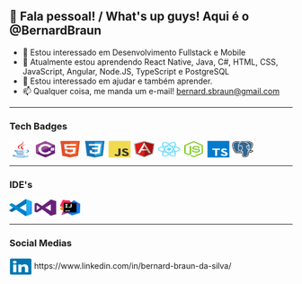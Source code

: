 ## 👋 Fala pessoal! / What's up guys! Aqui é o @BernardBraun

- 👀 Estou interessado em Desenvolvimento Fullstack e Mobile
- 🌱 Atualmente estou aprendendo React Native, Java, C#, HTML, CSS, JavaScript, Angular, Node.JS, TypeScript e PostgreSQL
- 💞️ Estou interessado em ajudar e também aprender.
- 📫 Qualquer coisa, me manda um e-mail! bernard.sbraun@gmail.com

<hr>

### Tech Badges
<div style="display: inline_block">
  <img align="center" height="30" width="40" src="https://raw.githubusercontent.com/devicons/devicon/master/icons/java/java-original.svg">
  <img align="center" height="30" width="40" src="https://raw.githubusercontent.com/devicons/devicon/master/icons/csharp/csharp-original.svg">
  <img align="center" height="30" width="40" src="https://raw.githubusercontent.com/devicons/devicon/master/icons/html5/html5-original.svg">
  <img align="center" height="30" width="40" src="https://raw.githubusercontent.com/devicons/devicon/master/icons/css3/css3-original.svg">
  <img align="center" height="30" width="40" src="https://raw.githubusercontent.com/devicons/devicon/master/icons/javascript/javascript-original.svg">
  <img align="center" height="30" width="40" src="https://raw.githubusercontent.com/devicons/devicon/master/icons/angularjs/angularjs-original.svg">
  <img align="center" height="30" width="40" src="https://raw.githubusercontent.com/devicons/devicon/master/icons/react/react-original.svg">
  <img align="center" height="30" width="40" src="https://raw.githubusercontent.com/devicons/devicon/master/icons/nodejs/nodejs-original.svg">
  <img align="center" height="30" width="40" src="https://raw.githubusercontent.com/devicons/devicon/master/icons/typescript/typescript-original.svg">
  <img align="center" height="30" width="40" src="https://raw.githubusercontent.com/devicons/devicon/master/icons/postgresql/postgresql-original.svg">
</div>

<hr>

### IDE's
<div style="display: inline_block">
  <img align="center" height="30" width="40" src="https://raw.githubusercontent.com/devicons/devicon/master/icons/vscode/vscode-original.svg">
  <img align="center" height="30" width="40" src="https://raw.githubusercontent.com/devicons/devicon/master/icons/visualstudio/visualstudio-plain.svg">
  <img align="center" height="30" width="40" src="https://raw.githubusercontent.com/devicons/devicon/master/icons/intellij/intellij-original.svg">
</div>

<hr>

### Social Medias
<div style="display: inline_block">
  <img align="center" height="30" width="40" src="https://github.com/devicons/devicon/blob/master/icons/linkedin/linkedin-original.svg"> https://www.linkedin.com/in/bernard-braun-da-silva/
</div>


<!---
BernardBraun/BernardBraun is a ✨ special ✨ repository because its `README.md` (this file) appears on your GitHub profile.
You can click the Preview link to take a look at your changes.
--->
